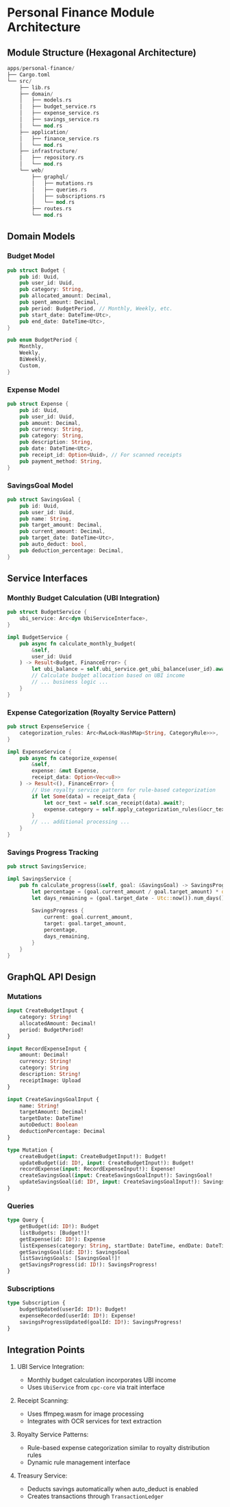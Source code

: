 # Personal Finance Module Architecture

## Module Structure (Hexagonal Architecture)

```rust
apps/personal-finance/
├── Cargo.toml
└── src/
    ├── lib.rs
    ├── domain/
    │   ├── models.rs
    │   ├── budget_service.rs
    │   ├── expense_service.rs
    │   ├── savings_service.rs
    │   └── mod.rs
    ├── application/
    │   ├── finance_service.rs
    │   └── mod.rs
    ├── infrastructure/
    │   ├── repository.rs
    │   └── mod.rs
    └── web/
        ├── graphql/
        │   ├── mutations.rs
        │   ├── queries.rs
        │   ├── subscriptions.rs
        │   └── mod.rs
        ├── routes.rs
        └── mod.rs
```

## Domain Models

### Budget Model
```rust
pub struct Budget {
    pub id: Uuid,
    pub user_id: Uuid,
    pub category: String,
    pub allocated_amount: Decimal,
    pub spent_amount: Decimal,
    pub period: BudgetPeriod, // Monthly, Weekly, etc.
    pub start_date: DateTime<Utc>,
    pub end_date: DateTime<Utc>,
}

pub enum BudgetPeriod {
    Monthly,
    Weekly,
    BiWeekly,
    Custom,
}
```

### Expense Model
```rust
pub struct Expense {
    pub id: Uuid,
    pub user_id: Uuid,
    pub amount: Decimal,
    pub currency: String,
    pub category: String,
    pub description: String,
    pub date: DateTime<Utc>,
    pub receipt_id: Option<Uuid>, // For scanned receipts
    pub payment_method: String,
}
```

### SavingsGoal Model
```rust
pub struct SavingsGoal {
    pub id: Uuid,
    pub user_id: Uuid,
    pub name: String,
    pub target_amount: Decimal,
    pub current_amount: Decimal,
    pub target_date: DateTime<Utc>,
    pub auto_deduct: bool,
    pub deduction_percentage: Decimal,
}
```

## Service Interfaces

### Monthly Budget Calculation (UBI Integration)
```rust
pub struct BudgetService {
    ubi_service: Arc<dyn UbiServiceInterface>,
}

impl BudgetService {
    pub async fn calculate_monthly_budget(
        &self, 
        user_id: Uuid
    ) -> Result<Budget, FinanceError> {
        let ubi_balance = self.ubi_service.get_ubi_balance(user_id).await?;
        // Calculate budget allocation based on UBI income
        // ... business logic ...
    }
}
```

### Expense Categorization (Royalty Service Pattern)
```rust
pub struct ExpenseService {
    categorization_rules: Arc<RwLock<HashMap<String, CategoryRule>>>,
}

impl ExpenseService {
    pub async fn categorize_expense(
        &self, 
        expense: &mut Expense,
        receipt_data: Option<Vec<u8>>
    ) -> Result<(), FinanceError> {
        // Use royalty service pattern for rule-based categorization
        if let Some(data) = receipt_data {
            let ocr_text = self.scan_receipt(data).await?;
            expense.category = self.apply_categorization_rules(&ocr_text);
        }
        // ... additional processing ...
    }
}
```

### Savings Progress Tracking
```rust
pub struct SavingsService;

impl SavingsService {
    pub fn calculate_progress(&self, goal: &SavingsGoal) -> SavingsProgress {
        let percentage = (goal.current_amount / goal.target_amount) * dec!(100);
        let days_remaining = (goal.target_date - Utc::now()).num_days();
        
        SavingsProgress {
            current: goal.current_amount,
            target: goal.target_amount,
            percentage,
            days_remaining,
        }
    }
}
```

## GraphQL API Design

### Mutations
```graphql
input CreateBudgetInput {
    category: String!
    allocatedAmount: Decimal!
    period: BudgetPeriod!
}

input RecordExpenseInput {
    amount: Decimal!
    currency: String!
    category: String
    description: String!
    receiptImage: Upload
}

input CreateSavingsGoalInput {
    name: String!
    targetAmount: Decimal!
    targetDate: DateTime!
    autoDeduct: Boolean
    deductionPercentage: Decimal
}

type Mutation {
    createBudget(input: CreateBudgetInput!): Budget!
    updateBudget(id: ID!, input: CreateBudgetInput!): Budget!
    recordExpense(input: RecordExpenseInput!): Expense!
    createSavingsGoal(input: CreateSavingsGoalInput!): SavingsGoal!
    updateSavingsGoal(id: ID!, input: CreateSavingsGoalInput!): SavingsGoal!
}
```

### Queries
```graphql
type Query {
    getBudget(id: ID!): Budget
    listBudgets: [Budget!]!
    getExpense(id: ID!): Expense
    listExpenses(category: String, startDate: DateTime, endDate: DateTime): [Expense!]!
    getSavingsGoal(id: ID!): SavingsGoal
    listSavingsGoals: [SavingsGoal!]!
    getSavingsProgress(id: ID!): SavingsProgress!
}
```

### Subscriptions
```graphql
type Subscription {
    budgetUpdated(userId: ID!): Budget!
    expenseRecorded(userId: ID!): Expense!
    savingsProgressUpdated(goalId: ID!): SavingsProgress!
}
```

## Integration Points

1. UBI Service Integration:
   - Monthly budget calculation incorporates UBI income
   - Uses `UbiService` from `cpc-core` via trait interface

2. Receipt Scanning:
   - Uses ffmpeg.wasm for image processing
   - Integrates with OCR services for text extraction

3. Royalty Service Patterns:
   - Rule-based expense categorization similar to royalty distribution rules
   - Dynamic rule management interface

4. Treasury Service:
   - Deducts savings automatically when auto_deduct is enabled
   - Creates transactions through `TransactionLedger`